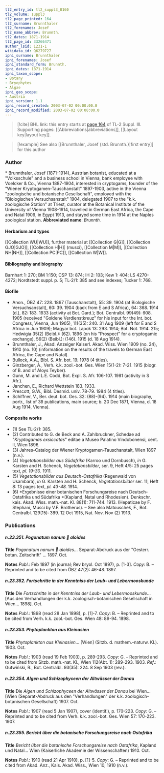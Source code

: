 ```yaml
---
tl2_entry_id: tl2_suppl3_0160
tl2_volume: suppl3
tl2_page_printed: 164
tl2_surname: Brunnthaler
tl2_forenames: Josef
tl2_name_abbrev: Brunnth.
tl2_dates: 1871-1914
tl2_page_id: 33266471
author_lsid: 1231-1
wikidata_id: Q6279727
ipni_surname: Brunnthaler
ipni_forenames: Josef
ipni_standard_form: Brunnth.
ipni_dates: 1871-1914
ipni_taxon_scope: 
- Botany
- Bryophytes
- Algae
ipni_geo_scope: 
- Austria
ipni_version: 1.1
ipni_record_created: 2003-07-02 00:00:00.0
ipni_record_modified: 2003-07-02 00:00:00.0
---
```



> [!cite] BHL link: this entry starts at [page 164](https://www.biodiversitylibrary.org/page/33266471) of TL-2 Suppl. III.
> Supporting pages: [[Abbreviations|abbreviations]], [[Layout key|layout key]].

> [!example] See also [[Brunnthaler, Josef {std. Brunnth.}|first entry]] for this author

### Author

\* Brunnthaler, Josef (1871-1914), Austrian botanist, educated at a "Volksschule" and a business school in Vienna, bank employee with Voelcker & Co., Vienna 1887-1904, interested in cryptogams, founder of the "Wiener Kryptogamen-Tauschanstalt" 1897-1903, active in the Vienna "zoologische und botanische Gesellschaft", employed with the "Biologischen Versuchsanstalt" 1904, delegated 1907 to the "k.k. zoologische Station" at Triest, curator at the Botanical Institute of the University of Vienna 1908-1914, travelled in German East Africa, the Cape and Natal 1909, in Egypt 1913, and stayed some time in 1914 at the Naples zoological station. 
**Abbreviated name**: *Brunnth.*

#### Herbarium and types

[[Collection WU|WU]], further material at [[Collection G|G]], [[Collection GJO|GJO]], [[Collection H|H]] (musci), [[Collection M|M]], [[Collection NH|NH]], [[Collection PC|PC]], [[Collection W|W]].

#### Bibliography and biography

Barnhart 1: 270; BM 1:150; CSP 13: 874; IH 2: 103; Kew 1: 404; LS 4270-4272; Nordtstedt suppl. p. 5; TL-2/1: 385 and see indexes; Tucker 1: 768.

#### Biofile

- Anon., ÖBZ 47: 228. 1897 (Tauschanstalt), 55: 39. 1904 (at Biologische Versuchsanstalt), 60: 39. 1904 (back from E and S Africa), 64: 368. 1914 (d.), 82: 183. 1933 (activity at Bot. Gard.); Bot. Centralbl. 99(49): 608. 1905 (received "Goldene Verdienstkreuz" for his input for the Int. bot. Congress, Vienna, Jun 1905), 111(35): 240. 31 Aug 1909 (left for E and S Africa in Jun 1909); Magyar bot. Lapok 13: 293. 1914; Bot. Not. 1914: 215; Hedwigia 35(2) (Beibl.): (62). 1896 (on his "Prospect" for a cryptogamic exchange), 56(2) (Beibl.): (146). 1915 (d. 18 Aug 1914).
- Brunnthaler, J., Akad. Anzeiger Kaiserl. Akad. Wiss. Wien 1909 (no. 24), 1910 (no. 10) (information on the results of the travels to German East Africa, the Cape and Natal).
- Bullock, A.A., Bibl. S. Afr. bot. 19. 1978 (4 titles).
- Ginzberger, A., Verh. k.k. zool.-bot. Ges. Wien 15(1-2): 7-21. 1915 (biogr. of B. and of Aloys Teyber).
- Gunn, M. and L.E. Codd, Bot. Expl. S. Afr. 106-107. 1981 (activity in S Afr.).
- Janchen, E., Richard Wettstein 183. 1933.
- Prescott, G.W., Bibl. Desmid. univ. 78-79. 1984 (4 titles).
- Schiffner, V., Ber. deut. bot. Ges. 32: (88)-(94). 1914 (main biography, portr., list of 39 publications, main source; b. 20 Dec 1871, Vienna, d. 18 Aug 1914, Vienna).

#### Composite works

- (1) See TL-2/1: 385.
- (2) Contributed to G. de Beck and A. Zahlbruckner, Schedae ad "*Kryptogamas exsiccatas*" editae a Museo Palatino Vindobonensi, cent. II, Wien 1896.
- (3) Jahres-Catalog der Wiener Kryptogamen-Tauschanstalt, Wien 1897 (n.v.).
- (4) *Vegetationsbilder aus Südafrika* (Karroo und Dornbusch), *in* G. Karsten and H. Schenck, *Vegetationsbilder*, ser. 9, Heft 4/5: 25 pages text, *pl. 19-30.* 1911.
- (5) *Vegetationsbilder aus Deutsch-Ostafrika* (Regenwald von Usambara), *in* G. Karsten and H. Schenck, *Vegetationsbilder* ser. 11, Heft 8: 13 pages text, *pl. 43-48.* 1914.
- (6) *Ergebnisse einer botanischen Forschungsreise nach Deutsch-Ostafrika und Südafrika *(Kapland, Natal und Rhodesien). Denkschr. kais. Akad. Wiss. math.-nat. Kl. 88(1): 711-744. 1913. (Hepaticae by F. Stephani, Musci by V.F. Brotherus). – See also Matouschek, F., Bot. Centralbl. 129(15): 389. 12 Oct 1915, Nat. Nov. Nov (2) 1913.

### Publications

##### n.23.351. Pogonatum nanum  aloides

**Title**
*Pogonatum nanum  aloides*... Separat-Abdruck aus der "Oesterr. botan. Zeitschrift" ... 1897. Oct.

**Notes**
*Publ*.: Feb 1897 (in journal; Rev bryol. Oct 1897), p. \[1-3\]. *Copy*: B. – Reprinted and to be cited from ÖBZ 47(2): 46-48. 1897.

##### n.23.352. Fortschritte in der Kenntniss der Laub- und Lebermooskunde

**Title**
Die *Fortschritte in der Kenntniss der Laub- und Lebermooskunde*... \[Aus den Verhandlungen der k.k. zoologisch-botanischen Gesellschaft in Wien... 1898\]. Oct.

**Notes**
*Publ*.: 1898 (read 28 Jan 1898), p. \[1\]-7. *Copy*: B. – Reprinted and to be cited from Verh. k.k. zool.-bot. Ges. Wien 48: 89-94. 1898.

##### n.23.353. Phytoplankton aus Kleinasien

**Title**
*Phytoplankton aus Kleinasien*... \[Wien\] (Sitzb. d. mathem.-naturw. Kl.). 1903. Oct.

**Notes**
*Publ*.: 1903 (read 19 Feb 1903), p. 289-293. *Copy*: G. – Reprinted and to be cited from Sitzb. math.-nat. Kl., Wien 112(Abt. 1): 289-293. 1903.
*Ref*.: Gutwiński, R., Bot. Centralbl. 93(35): 224. 8 Sep 1903 (rev.).

##### n.23.354. Algen und Schizophyceen der Altwässer der Donau

**Title**
Die *Algen und Schizophyceen der Altwässer der Donau* bei Wien... \[Wien (Separat-Abdruck aus den "Verhandlungen" der k.k. zoologisch-botanischen Gesellschaft) 1907. Oct.

**Notes**
*Publ*.: 1907 (read 5 Jan 1907), cover (identif.), p. 170-223. *Copy*: G. – Reprinted and to be cited from Verh. k.k. zool.-bot. Ges. Wien 57: 170-223. 1907.

##### n.23.355. Bericht über die botanische Forschungsreise nach Ostafrika

**Title**
*Bericht über die botanische Forschungsreise nach Ostafrika*, Kapland und Natal... Wien (Kaiserliche Akademie der Wissenschaften) 1910. Oct.

**Notes**
*Publ*.: 1910 (read 21 Apr 1910), p. \[1\]-5. *Copy*: G. – Reprinted and to be cited from Akad. Anz., Kais. Akad. Wiss., Wien 10, 1910 (n.v.).

